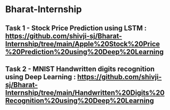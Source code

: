 # Bharat-Internship

## Task 1 - Stock Price Prediction using LSTM : https://github.com/shivji-sj/Bharat-Internship/tree/main/Apple%20Stock%20Price%20Prediction%20using%20Deep%20Learning

## Task 2 - MNIST Handwritten digits recognition using Deep Learning : https://github.com/shivji-sj/Bharat-Internship/tree/main/Handwritten%20Digits%20Recognition%20using%20Deep%20Learning
